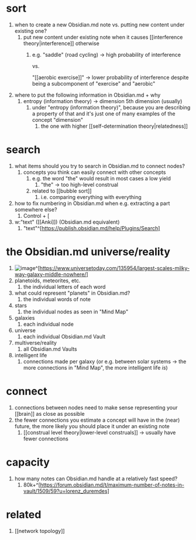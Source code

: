 # sort
1. when to create a new Obsidian.md note vs. putting new content under existing one?
	1. put new content under existing note when it causes [[interference theory|interference]] otherwise
		1. e.g. "saddle" (road cycling) → high probability of interference

			vs.
			
			"[[aerobic exercise]]" → lower probability of interference despite being a subcomponent of "exercise" and "aerobic"
2. where to put the following information in Obsidian.md + why
	1. entropy (information theory) → dimension
		5th dimension (usually)
		1. under "entropy (information theory)", because you are describing a property of that and it's just one of many examples of the concept "dimension"
			1. the one with higher [[self-determination theory|relatedness]]
			
# search
1. what items should you try to search in Obsidian.md to connect nodes?
	1. concepts you think can easily connect with other concepts
		1. e.g. the word "the" would result in most cases a low yield
			1. "the" → too high-level construal
		2. related to [[bubble sort]]
			1. i.e. comparing everything with everything
2. how to fix numbering in Obsidian.md when e.g. extracting a part somewhere else?
	1. Control + [
3. w:"text" ([[Anki]]) (Obsidian.md equivalent)
	1. "text"^[https://publish.obsidian.md/help/Plugins/Search]

# the Obsidian.md universe/reality
1. ![image](https://www.universetoday.com/wp-content/uploads/2017/06/Cosmic-void-1.jpg)^[https://www.universetoday.com/135954/largest-scales-milky-way-galaxy-middle-nowhere/]
2. planetoids, meteorites, etc.
	1. the individual letters of each word
3. what could represent "planets" in Obsidian.md?
	1. the individual words of note
4. stars
	1. the individual nodes as seen in "Mind Map"
5. galaxies
	1. each individual node
6. universe
	1. each individual Obsidian.md Vault
7. multiverse/reality
	1. all Obsidian.md Vaults
8. intelligent life
	1. connections made per galaxy (or e.g. between solar systems → the more connections in "Mind Map", the more intelligent life *is*)

# connect
1. connections between nodes need to make sense representing your [[brain]] as close as possible
2. the fewer connections you estimate a concept will have in the (near) future, the more likely you should place it under an existing note
	1. [[construal level theory|lower-level construals]] → usually have fewer connections
# capacity
1. how many notes can Obsidian.md handle at a relatively fast speed?
	1. 80k+^[https://forum.obsidian.md/t/maximum-number-of-notes-in-vault/1509/59?u=lorenz_duremdes]

# related
1. [[network topology]]
